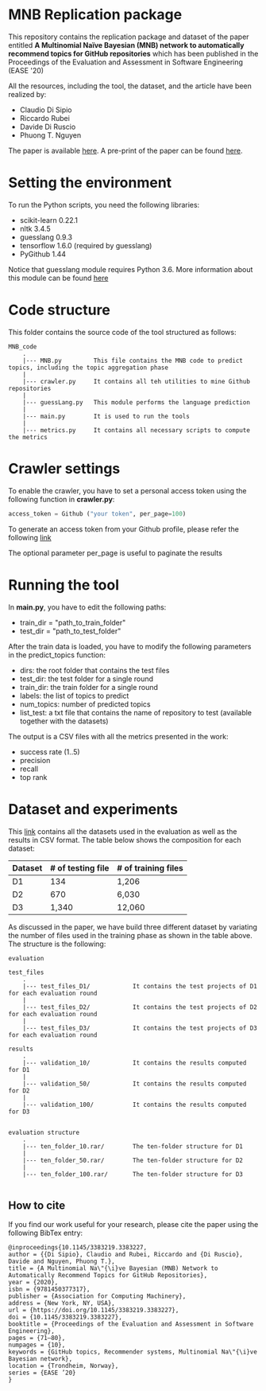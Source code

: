 # MNB Replication package


This repository contains the replication package and dataset of the paper entitled **A Multinomial Naïve Bayesian (MNB) network to automatically recommend topics for GitHub repositories** which has been published in the Proceedings of the Evaluation and Assessment in Software Engineering (EASE '20) 

All the resources, including the tool, the dataset, and the article have been realized by:

- Claudio Di Sipio 
- Riccardo Rubei
- Davide Di Ruscio
- Phuong T. Nguyen


The paper is available [here](https://dl.acm.org/doi/abs/10.1145/3383219.3383227). A pre-print of the paper can be found [here](https://www.researchgate.net/profile/Phuong_Nguyen62/publication/341128780_A_Multinomial_Naive_Bayesian_MNB_Network_to_Automatically_Recommend_Topics_for_GitHub_Repositories/links/5f54f018458515e96d3375aa/A-Multinomial-Naive-Bayesian-MNB-Network-to-Automatically-Recommend-Topics-for-GitHub-Repositories.pdf?).





# Setting the environment 

To run the Python scripts, you need the following libraries:

- scikit-learn 0.22.1
- nltk 3.4.5
- guesslang 0.9.3
- tensorflow 1.6.0 (required by guesslang)
- PyGithub 1.44

Notice that guesslang module requires Python 3.6. More information about this module can be found [here](https://pypi.org/project/guesslang/)


# Code structure 

This folder contains the source code of the tool structured as follows:
```
MNB_code
    .
    |--- MNB.py         This file contains the MNB code to predict topics, including the topic aggregation phase
    |
    |--- crawler.py     It contains all teh utilities to mine Github repositories
    |
    |--- guessLang.py   This module performs the language prediction
    |
    |--- main.py        It is used to run the tools
    |
    |--- metrics.py     It contains all necessary scripts to compute the metrics         
```



# Crawler settings

To enable the crawler, you have to set a personal access token using the following function in **crawler.py**:
```python
access_token = Github ("your token", per_page=100)
```

To generate an access token from your Github profile, please refer the following [link](https://help.github.com/en/github/authenticating-to-github/creating-a-personal-access-token-for-the-command-line)

The optional parameter per_page is useful to paginate the results


# Running the tool 

In **main.py**, you have to edit the following paths:

- train_dir = "path_to_train_folder"
- test_dir = "path_to_test_folder"


After the train data is loaded, you have to modify the following parameters in the predict_topics function: 

- dirs: the root folder that contains the test files
- test_dir: the test folder for a single round
- train_dir: the train folder for a single round
- labels: the list of topics to predict
- num_topics: number of predicted topics
- list_test: a txt file that contains the name of repository to test (available together with the datasets)

The output is a CSV files with all the metrics presented in the work:
- success rate (1..5)
- precision
- recall
- top rank



# Dataset and experiments

This [link](https://drive.google.com/drive/folders/197LCCfBTcpbqqaPfxO4C8V0t3f-XFnKT) contains all the datasets used in the evaluation as well as the results in CSV format. The table below shows the composition for each dataset:

| Dataset | # of testing file | # of training files |
|---------|-------------------|---------------------|
| D1      | 134               | 1,206               |
| D2      | 670               | 6,030               |
| D3      | 1,340             | 12,060              |


As discussed in the paper, we have build three different dataset by variating the number of files used in the training phase as shown in the table above. The structure is the following:

```
evaluation

test_files
    .
    |--- test_files_D1/            It contains the test projects of D1 for each evaluation round
    |
    |--- test_files_D2/            It contains the test projects of D2 for each evaluation round
    |
    |--- test_files_D3/            It contains the test projects of D3 for each evaluation round

results
    .
    |--- validation_10/            It contains the results computed for D1  
    |
    |--- validation_50/            It contains the results computed for D2 
    |
    |--- validation_100/           It contains the results computed for D3 


evaluation structure
    .
    |--- ten_folder_10.rar/        The ten-folder structure for D1
    |
    |--- ten_folder_50.rar/        The ten-folder structure for D2
    |
    |--- ten_folder_100.rar/       The ten-folder structure for D3
    
```


## How to cite
If you find our work useful for your research, please cite the paper using the following BibTex entry:

```
@inproceedings{10.1145/3383219.3383227,
author = {{Di Sipio}, Claudio and Rubei, Riccardo and {Di Ruscio}, Davide and Nguyen, Phuong T.},
title = {A Multinomial Na\"{\i}ve Bayesian (MNB) Network to Automatically Recommend Topics for GitHub Repositories},
year = {2020},
isbn = {9781450377317},
publisher = {Association for Computing Machinery},
address = {New York, NY, USA},
url = {https://doi.org/10.1145/3383219.3383227},
doi = {10.1145/3383219.3383227},
booktitle = {Proceedings of the Evaluation and Assessment in Software Engineering},
pages = {71–80},
numpages = {10},
keywords = {GitHub topics, Recommender systems, Multinomial Na\"{\i}ve Bayesian network},
location = {Trondheim, Norway},
series = {EASE ’20}
}

```



